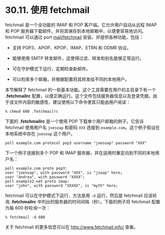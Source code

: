 # 30.11. 使用 fetchmail

fetchmail 是一个全功能的 IMAP 和 POP 客户端。它允许用户自动从远程 IMAP 和 POP 服务器下载邮件，并将其保存到本地邮箱中，以便更容易地访问。fetchmail 可以通过 port [mail/fetchmail](https://cgit.freebsd.org/ports/tree/mail/fetchmail/pkg-descr) 安装，并提供各种功能，包括：

 - 支持 POP3、APOP、KPOP、IMAP、ETRN 和 ODMR 协议。

 - 能够使用 SMTP 转发邮件，这使得过滤、转发和别名能够正常运行。

 - 可在守护模式下运行，定期检查新邮件。

 - 可以检索多个邮箱，并根据配置将其转发给不同的本地用户。

本节解释了 fetchmail 的一些基本功能。这个工具需要在用户的主目录下有一个 **.fetchmailrc** 配置，以便正确运行。这个文件包括服务器信息以及登录凭据。由于该文件内容的敏感性，建议使用以下命令使其只能由用户阅读：

```
% chmod 600 .fetchmailrc
```

下面的 **.fetchmailrc** 是一个使用 POP 下载单个用户邮箱的例子。它告诉 fetchmail 使用用户名 `joesoap` 和密码 `XXX` 连接到 `example.com`。这个例子假设在本地系统中存在 `joesoap` 这个用户。

```
poll example.com protocol pop3 username "joesoap" password "XXX"
```

下一个例子连接到多个 POP 和 IMAP 服务器，并在适用时重定向到不同的本地用户名：

```
poll example.com proto pop3:
user "joesoap", with password "XXX", is "jsoap" here;
user "andrea", with password "XXXX";
poll example2.net proto imap:
user "john", with password "XXXXX", is "myth" here;
```

fetchmail 可以在守护模式下运行，方法是用 `-d` 运行，然后是 fetchmail 应该轮询 **.fetchmailrc** 中列出的服务器的时间间隔（秒）。下面的例子将 fetchmail 配置为每 600 秒轮询一次：

```
% fetchmail -d 600
```

关于 fetchmail 的更多信息可以在 <http://www.fetchmail.info/>  查看。
